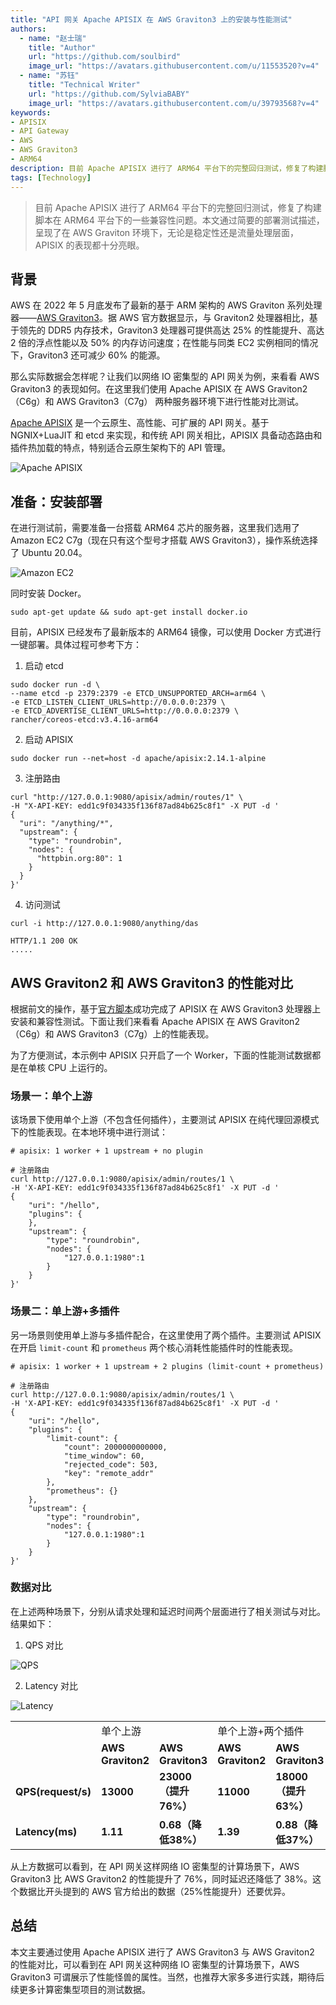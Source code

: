 ```yaml
---
title: "API 网关 Apache APISIX 在 AWS Graviton3 上的安装与性能测试"
authors:
  - name: "赵士瑞"
    title: "Author"
    url: "https://github.com/soulbird"
    image_url: "https://avatars.githubusercontent.com/u/11553520?v=4"
  - name: "苏钰"
    title: "Technical Writer"
    url: "https://github.com/SylviaBABY"
    image_url: "https://avatars.githubusercontent.com/u/39793568?v=4"
keywords: 
- APISIX
- API Gateway
- AWS
- AWS Graviton3
- ARM64
description: 目前 Apache APISIX 进行了 ARM64 平台下的完整回归测试，修复了构建脚本在 ARM64 平台下的一些兼容性问题。本文通过简要的部署测试描述，呈现了在 AWS Graviton 环境下，无论是稳定性还是流量处理层面，APISIX 的表现都十分亮眼。
tags: [Technology]
---
```


> 目前 Apache APISIX 进行了 ARM64 平台下的完整回归测试，修复了构建脚本在 ARM64 平台下的一些兼容性问题。本文通过简要的部署测试描述，呈现了在 AWS Graviton 环境下，无论是稳定性还是流量处理层面，APISIX 的表现都十分亮眼。

<!--truncate-->

## 背景

AWS 在 2022 年 5 月底发布了最新的基于 ARM 架构的 AWS Graviton 系列处理器——[AWS Graviton3](https://aws.amazon.com/cn/blogs/aws/new-amazon-ec2-c7g-instances-powered-by-aws-graviton3-processors/)。据 AWS 官方数据显示，与 Graviton2 处理器相比，基于领先的 DDR5 内存技术，Graviton3 处理器可提供高达 25% 的性能提升、高达 2 倍的浮点性能以及 50% 的内存访问速度；在性能与同类 EC2 实例相同的情况下，Graviton3 还可减少 60% 的能源。

那么实际数据会怎样呢？让我们以网络 IO 密集型的 API 网关为例，来看看 AWS Graviton3 的表现如何。在这里我们使用 Apache APISIX 在 AWS Graviton2（C6g）和 AWS Graviton3（C7g） 两种服务器环境下进行性能对比测试。

[Apache APISIX](https://github.com/apache/apisix) 是一个云原生、高性能、可扩展的 API 网关。基于 NGNIX+LuaJIT 和 etcd 来实现，和传统 API 网关相比，APISIX 具备动态路由和插件热加载的特点，特别适合云原生架构下的 API 管理。

![Apache APISIX](https://user-images.githubusercontent.com/39793568/172329936-774992c0-070b-48d0-be8b-33abbd6a4f78.png)

## 准备：安装部署

在进行测试前，需要准备一台搭载 ARM64 芯片的服务器，这里我们选用了 Amazon EC2 C7g（现在只有这个型号才搭载 AWS Graviton3），操作系统选择了 Ubuntu 20.04。

![Amazon EC2](https://user-images.githubusercontent.com/39793568/172340229-caf59d9c-cba2-4c95-a892-ef7cf29a0436.png)

同时安装 Docker。

```shell
sudo apt-get update && sudo apt-get install docker.io
```

目前，APISIX 已经发布了最新版本的 ARM64 镜像，可以使用 Docker 方式进行一键部署。具体过程可参考下方：

1. 启动 etcd

```shell
sudo docker run -d \
--name etcd -p 2379:2379 -e ETCD_UNSUPPORTED_ARCH=arm64 \
-e ETCD_LISTEN_CLIENT_URLS=http://0.0.0.0:2379 \
-e ETCD_ADVERTISE_CLIENT_URLS=http://0.0.0.0:2379 \
rancher/coreos-etcd:v3.4.16-arm64
```

2. 启动 APISIX

```
sudo docker run --net=host -d apache/apisix:2.14.1-alpine
```

3. 注册路由

```
curl "http://127.0.0.1:9080/apisix/admin/routes/1" \
-H "X-API-KEY: edd1c9f034335f136f87ad84b625c8f1" -X PUT -d '
{
  "uri": "/anything/*",
  "upstream": {
    "type": "roundrobin",
    "nodes": {
      "httpbin.org:80": 1
    }
  }
}'
```

4. 访问测试

```shell
curl -i http://127.0.0.1:9080/anything/das
```

```shell
HTTP/1.1 200 OK
.....
```

## AWS Graviton2 和 AWS Graviton3 的性能对比

根据前文的操作，基于[官方脚本](https://github.com/apache/apisix/blob/master/benchmark/run.sh)成功完成了 APISIX 在 AWS Graviton3 处理器上安装和兼容性测试。下面让我们来看看 Apache APISIX 在 AWS Graviton2（C6g）和 AWS Graviton3（C7g）上的性能表现。

为了方便测试，本示例中 APISIX 只开启了一个 Worker，下面的性能测试数据都是在单核 CPU 上运行的。

### 场景一：单个上游

该场景下使用单个上游（不包含任何插件），主要测试 APISIX 在纯代理回源模式下的性能表现。在本地环境中进行测试：

```shell
# apisix: 1 worker + 1 upstream + no plugin

# 注册路由
curl http://127.0.0.1:9080/apisix/admin/routes/1 \
-H 'X-API-KEY: edd1c9f034335f136f87ad84b625c8f1' -X PUT -d '
{
    "uri": "/hello",
    "plugins": {
    },
    "upstream": {
        "type": "roundrobin",
        "nodes": {
            "127.0.0.1:1980":1
        }
    }
}'
```

### 场景二：单上游+多插件

另一场景则使用单上游与多插件配合，在这里使用了两个插件。主要测试 APISIX 在开启 `limit-count` 和 `prometheus` 两个核心消耗性能插件时的性能表现。

```shell
# apisix: 1 worker + 1 upstream + 2 plugins (limit-count + prometheus)

# 注册路由
curl http://127.0.0.1:9080/apisix/admin/routes/1 \
-H 'X-API-KEY: edd1c9f034335f136f87ad84b625c8f1' -X PUT -d '
{
    "uri": "/hello",
    "plugins": {
        "limit-count": {
            "count": 2000000000000,
            "time_window": 60,
            "rejected_code": 503,
            "key": "remote_addr"
        },
        "prometheus": {}
    },
    "upstream": {
        "type": "roundrobin",
        "nodes": {
            "127.0.0.1:1980":1
        }
    }
}'
```

### 数据对比

在上述两种场景下，分别从请求处理和延迟时间两个层面进行了相关测试与对比。结果如下：

1. QPS 对比

![QPS](https://user-images.githubusercontent.com/39793568/172340965-625d00b4-a97e-4f88-a1bc-fdfded5e9921.png)

2. Latency 对比

![Latency](https://user-images.githubusercontent.com/39793568/172341233-797008d5-6287-41a1-86bb-dfaaed3d1589.png)

<table>
    <tr>
        <td><b>  </b></td>
        <td colspan="2">单个上游</td>
        <td colspan="2">单个上游+两个插件</td>
    </tr>
    <tr>
        <td><b>  </b></td>
        <td><b>AWS Graviton2</b></td>
        <td><b>AWS Graviton3</b></td>
        <td><b>AWS Graviton2</b></td>
        <td><b>AWS Graviton3</b></td>
    </tr>
    <tr>
        <td><b>QPS(request/s)</b></td>
        <td><b>13000</b></td>
        <td><b>23000（提升76%）</b></td>
        <td><b>11000</b></td>
        <td><b>18000（提升63%）</b></td>
    </tr>
    <tr>
        <td><b>Latency(ms)</b></td>
        <td><b>1.11</b></td>
        <td><b>0.68（降低38%）</b></td>
        <td><b>1.39</b></td>
        <td><b>0.88（降低37%）</b></td>
    </tr>
    </table>

从上方数据可以看到，在 API 网关这样网络 IO 密集型的计算场景下，AWS Graviton3 比 AWS Graviton2 的性能提升了 76%，同时延迟还降低了 38%。这个数据比开头提到的 AWS 官方给出的数据（25%性能提升）还要优异。

## 总结

本文主要通过使用 Apache APISIX 进行了 AWS Graviton3 与 AWS Graviton2 的性能对比，可以看到在 API 网关这种网络 IO 密集型的计算场景下，AWS Graviton3 可谓展示了性能怪兽的属性。当然，也推荐大家多多进行实践，期待后续更多计算密集型项目的测试数据。
